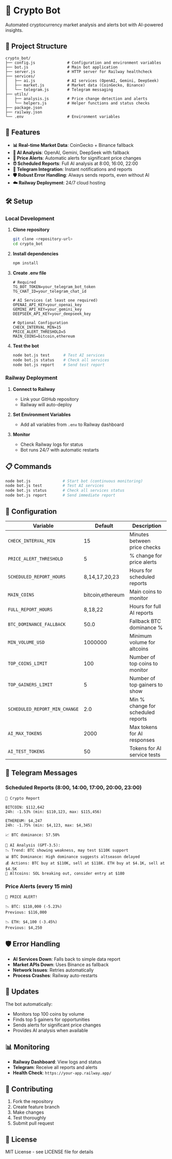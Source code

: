 # 🤖 Crypto Bot

Automated cryptocurrency market analysis and alerts bot with AI-powered insights.

## 📁 Project Structure

```
crypto_bot/
├── config.js              # Configuration and environment variables
├── bot.js                 # Main bot application
├── server.js              # HTTP server for Railway healthcheck
├── services/
│   ├── ai.js              # AI services (OpenAI, Gemini, DeepSeek)
│   ├── market.js          # Market data (CoinGecko, Binance)
│   └── telegram.js        # Telegram messaging
├── utils/
│   ├── analysis.js        # Price change detection and alerts
│   └── helpers.js         # Helper functions and status checks
├── package.json
├── railway.json
└── .env                   # Environment variables
```

## 🚀 Features

- **📊 Real-time Market Data**: CoinGecko + Binance fallback
- **🤖 AI Analysis**: OpenAI, Gemini, DeepSeek with fallback
- **🚨 Price Alerts**: Automatic alerts for significant price changes
- **⏰ Scheduled Reports**: Full AI analysis at 8:00, 16:00, 22:00
- **📱 Telegram Integration**: Instant notifications and reports
- **🛡️ Robust Error Handling**: Always sends reports, even without AI
- **☁️ Railway Deployment**: 24/7 cloud hosting

## 🛠️ Setup

### Local Development

1. **Clone repository**

   ```bash
   git clone <repository-url>
   cd crypto_bot
   ```

2. **Install dependencies**

   ```bash
   npm install
   ```

3. **Create .env file**

   ```env
   # Required
   TG_BOT_TOKEN=your_telegram_bot_token
   TG_CHAT_ID=your_telegram_chat_id

   # AI Services (at least one required)
   OPENAI_API_KEY=your_openai_key
   GEMINI_API_KEY=your_gemini_key
   DEEPSEEK_API_KEY=your_deepseek_key

   # Optional Configuration
   CHECK_INTERVAL_MIN=15
   PRICE_ALERT_THRESHOLD=5
   MAIN_COINS=bitcoin,ethereum
   ```

4. **Test the bot**
   ```bash
   node bot.js test      # Test AI services
   node bot.js status    # Check all services
   node bot.js report    # Send test report
   ```

### Railway Deployment

1. **Connect to Railway**

   - Link your GitHub repository
   - Railway will auto-deploy

2. **Set Environment Variables**

   - Add all variables from `.env` to Railway dashboard

3. **Monitor**
   - Check Railway logs for status
   - Bot runs 24/7 with automatic restarts

## 📋 Commands

```bash
node bot.js              # Start bot (continuous monitoring)
node bot.js test         # Test AI services
node bot.js status       # Check all services status
node bot.js report       # Send immediate report
```

## 🔧 Configuration

| Variable                 | Default          | Description                    |
| ------------------------ | ---------------- | ------------------------------ |
| `CHECK_INTERVAL_MIN`     | 15               | Minutes between price checks   |
| `PRICE_ALERT_THRESHOLD`  | 5                | % change for price alerts      |
| `SCHEDULED_REPORT_HOURS` | 8,14,17,20,23    | Hours for scheduled reports    |
| `MAIN_COINS`             | bitcoin,ethereum | Main coins to monitor          |
| `FULL_REPORT_HOURS`      | 8,18,22          | Hours for full AI reports      |
| `BTC_DOMINANCE_FALLBACK` | 50.0             | Fallback BTC dominance %       |
| `MIN_VOLUME_USD`         | 1000000          | Minimum volume for altcoins    |
| `TOP_COINS_LIMIT`        | 100              | Number of top coins to monitor |
| `TOP_GAINERS_LIMIT`      | 5                | Number of top gainers to show  |
| `SCHEDULED_REPORT_MIN_CHANGE` | 2.0              | Min % change for scheduled reports |
| `AI_MAX_TOKENS`          | 2000             | Max tokens for AI responses    |
| `AI_TEST_TOKENS`         | 50               | Tokens for AI service tests    |

## 📱 Telegram Messages

### Scheduled Reports (8:00, 14:00, 17:00, 20:00, 23:00)

```
🚀 Crypto Report

BITCOIN: $112,642
24h: -1.53% (min: $110,123, max: $115,456)

ETHEREUM: $4,247
24h: -1.75% (min: $4,123, max: $4,345)

📈 BTC dominance: 57.50%

🤖 AI Analysis (GPT-3.5):
📉 Trend: BTC showing weakness, may test $110K support
📊 BTC Dominance: High dominance suggests altseason delayed
💰 Actions: BTC buy at $110K, sell at $118K. ETH buy at $4.1K, sell at $4.5K
🚀 Altcoins: SOL breaking out, consider entry at $180
```

### Price Alerts (every 15 min)

```
🚨 PRICE ALERT!

📉 BTC: $110,000 (-5.23%)
Previous: $116,000

📉 ETH: $4,100 (-3.45%)
Previous: $4,250
```

## 🛡️ Error Handling

- **AI Services Down**: Falls back to simple data report
- **Market APIs Down**: Uses Binance as fallback
- **Network Issues**: Retries automatically
- **Process Crashes**: Railway auto-restarts

## 🔄 Updates

The bot automatically:

- Monitors top 100 coins by volume
- Finds top 5 gainers for opportunities
- Sends alerts for significant price changes
- Provides AI analysis when available

## 📊 Monitoring

- **Railway Dashboard**: View logs and status
- **Telegram**: Receive all reports and alerts
- **Health Check**: `https://your-app.railway.app/`

## 🤝 Contributing

1. Fork the repository
2. Create feature branch
3. Make changes
4. Test thoroughly
5. Submit pull request

## 📄 License

MIT License - see LICENSE file for details
